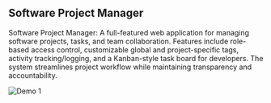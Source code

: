 ## Software Project Manager

Software Project Manager: A full-featured web application for managing software projects, tasks, and team collaboration. Features include role-based access control, customizable global and project-specific tags, activity tracking/logging, and a Kanban-style task board for developers. The system streamlines project workflow while maintaining transparency and accountability.

![Demo 1](docs/img/demo_1.gif)

